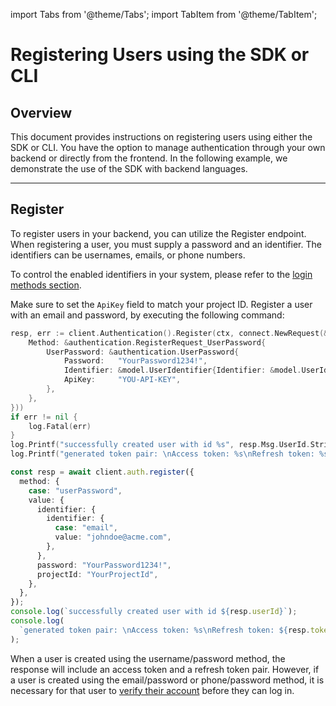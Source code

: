 import Tabs from '@theme/Tabs';
import TabItem from '@theme/TabItem';

# Registering Users using the SDK or CLI

## Overview

This document provides instructions on registering users using either the SDK or CLI. You have the option to manage authentication through your own backend or directly from the frontend. In the following example, we demonstrate the use of the SDK with backend languages.

<hr class="solid" />

## Register

To register users in your backend, you can utilize the Register endpoint. When registering a user, you must supply a password and an identifier. The identifiers can be usernames, emails, or phone numbers.

To control the enabled identifiers in your system, please refer to the [login methods section](/auth/auth-settings).

Make sure to set the `ApiKey` field to match your project ID. Register a user with an email and password, by executing the following command:

<Tabs>
<TabItem value="go" label="Golang SDK">

```go
resp, err := client.Authentication().Register(ctx, connect.NewRequest(&authentication.RegisterRequest{
    Method: &authentication.RegisterRequest_UserPassword{
        UserPassword: &authentication.UserPassword{
            Password:   "YourPassword1234!",
            Identifier: &model.UserIdentifier{Identifier: &model.UserIdentifier_Email{Email: "johndoe@acme.com"}},
            ApiKey:     "YOU-API-KEY",
        },
    },
}))
if err != nil {
    log.Fatal(err)
}
log.Printf("successfully created user with id %s", resp.Msg.UserId.String())
log.Printf("generated token pair: \nAccess token: %s\nRefresh token: %s", resp.Msg.Token.AccessToken, resp.Msg.Token.RefreshToken)
```

</TabItem>
<TabItem value="typescript" label="Typescript SDK">

```typescript
const resp = await client.auth.register({
  method: {
    case: "userPassword",
    value: {
      identifier: {
        identifier: {
          case: "email",
          value: "johndoe@acme.com",
        },
      },
      password: "YourPassword1234!",
      projectId: "YourProjectId",
    },
  },
});
console.log(`successfully created user with id ${resp.userId}`);
console.log(
  `generated token pair: \nAccess token: %s\nRefresh token: ${resp.token?.accessToken}`,
);
```

</TabItem>
</Tabs>

When a user is created using the username/password method, the response will include an access token and a refresh token pair. However, if a user is created using the email/password or phone/password method, it is necessary for that user to [verify their account](/auth/login#verify-email) before they can log in.
